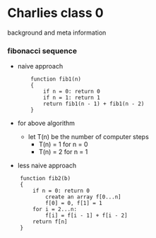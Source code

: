 # Charlies class 0

background and meta information

### fibonacci sequence


* naive approach
    ```
        function fib1(n)
        {
            if n = 0: return 0
            if n = 1: return 1
            return fib1(n - 1) + fib1(n - 2)
        }
    ```

* for above algorithm 
    * let T(n) be the number of computer steps
        * T(n) = 1 for n = 0
        * T(n) = 2 for n = 1

* less naive approach 
```
    function fib2(b)
    {
        if n = 0: return 0
            create an array f[0...n]
            f[0] = 0, f[1] = 1
        for i = 2...n: 
            f[i] = f[i - 1] + f[i - 2]
        return f[n]
    }
